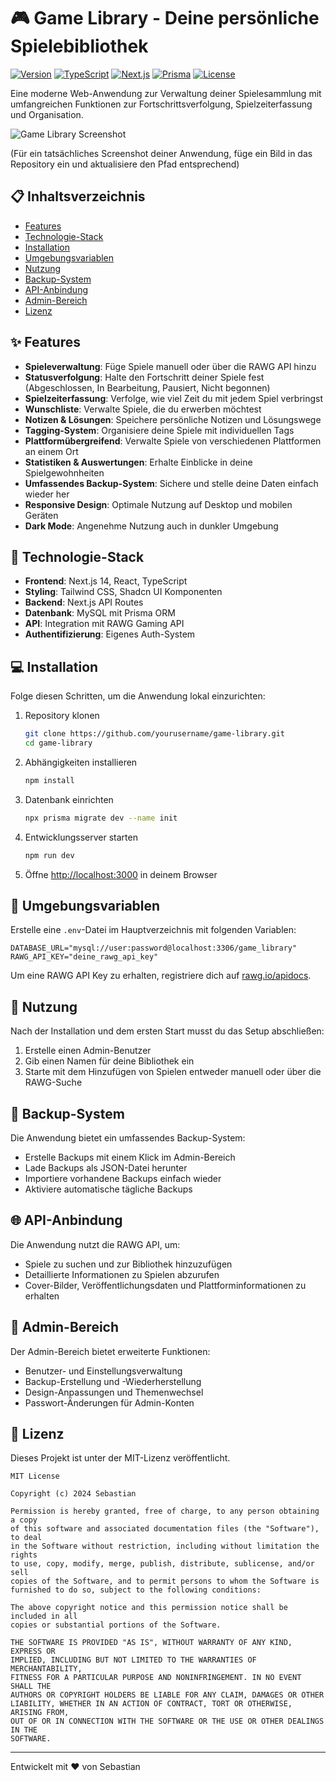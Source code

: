 # 🎮 Game Library - Deine persönliche Spielebibliothek

[![Version](https://img.shields.io/badge/version-1.0.0-blue.svg)](https://semver.org)
[![TypeScript](https://img.shields.io/badge/TypeScript-5.0.4-blue.svg)](https://www.typescriptlang.org)
[![Next.js](https://img.shields.io/badge/Next.js-14.0.0-black.svg)](https://nextjs.org)
[![Prisma](https://img.shields.io/badge/Prisma-4.14.0-2D3748.svg)](https://www.prisma.io)
[![License](https://img.shields.io/badge/license-MIT-green.svg)](https://opensource.org/licenses/MIT)

Eine moderne Web-Anwendung zur Verwaltung deiner Spielesammlung mit umfangreichen Funktionen zur Fortschrittsverfolgung, Spielzeiterfassung und Organisation.

![Game Library Screenshot](https://via.placeholder.com/800x400?text=Game+Library+Screenshot)

(Für ein tatsächliches Screenshot deiner Anwendung, füge ein Bild in das Repository ein und aktualisiere den Pfad entsprechend)

## 📋 Inhaltsverzeichnis

- [Features](#-features)
- [Technologie-Stack](#-technologie-stack)
- [Installation](#-installation)
- [Umgebungsvariablen](#-umgebungsvariablen)
- [Nutzung](#-nutzung)
- [Backup-System](#-backup-system)
- [API-Anbindung](#-api-anbindung)
- [Admin-Bereich](#-admin-bereich)
- [Lizenz](#-lizenz)

## ✨ Features

- **Spieleverwaltung**: Füge Spiele manuell oder über die RAWG API hinzu
- **Statusverfolgung**: Halte den Fortschritt deiner Spiele fest (Abgeschlossen, In Bearbeitung, Pausiert, Nicht begonnen)
- **Spielzeiterfassung**: Verfolge, wie viel Zeit du mit jedem Spiel verbringst
- **Wunschliste**: Verwalte Spiele, die du erwerben möchtest
- **Notizen & Lösungen**: Speichere persönliche Notizen und Lösungswege
- **Tagging-System**: Organisiere deine Spiele mit individuellen Tags
- **Plattformübergreifend**: Verwalte Spiele von verschiedenen Plattformen an einem Ort
- **Statistiken & Auswertungen**: Erhalte Einblicke in deine Spielgewohnheiten
- **Umfassendes Backup-System**: Sichere und stelle deine Daten einfach wieder her
- **Responsive Design**: Optimale Nutzung auf Desktop und mobilen Geräten
- **Dark Mode**: Angenehme Nutzung auch in dunkler Umgebung

## 🔧 Technologie-Stack

- **Frontend**: Next.js 14, React, TypeScript
- **Styling**: Tailwind CSS, Shadcn UI Komponenten
- **Backend**: Next.js API Routes
- **Datenbank**: MySQL mit Prisma ORM
- **API**: Integration mit RAWG Gaming API
- **Authentifizierung**: Eigenes Auth-System

## 💻 Installation

Folge diesen Schritten, um die Anwendung lokal einzurichten:

1. Repository klonen
   ```bash
   git clone https://github.com/yourusername/game-library.git
   cd game-library
   ```

2. Abhängigkeiten installieren
   ```bash
   npm install
   ```

3. Datenbank einrichten
   ```bash
   npx prisma migrate dev --name init
   ```

4. Entwicklungsserver starten
   ```bash
   npm run dev
   ```

5. Öffne [http://localhost:3000](http://localhost:3000) in deinem Browser

## 🔐 Umgebungsvariablen

Erstelle eine `.env`-Datei im Hauptverzeichnis mit folgenden Variablen:

```
DATABASE_URL="mysql://user:password@localhost:3306/game_library"
RAWG_API_KEY="deine_rawg_api_key"
```

Um eine RAWG API Key zu erhalten, registriere dich auf [rawg.io/apidocs](https://rawg.io/apidocs).

## 🎯 Nutzung

Nach der Installation und dem ersten Start musst du das Setup abschließen:

1. Erstelle einen Admin-Benutzer
2. Gib einen Namen für deine Bibliothek ein
3. Starte mit dem Hinzufügen von Spielen entweder manuell oder über die RAWG-Suche

## 💾 Backup-System

Die Anwendung bietet ein umfassendes Backup-System:

- Erstelle Backups mit einem Klick im Admin-Bereich
- Lade Backups als JSON-Datei herunter
- Importiere vorhandene Backups einfach wieder
- Aktiviere automatische tägliche Backups

## 🌐 API-Anbindung

Die Anwendung nutzt die RAWG API, um:

- Spiele zu suchen und zur Bibliothek hinzuzufügen
- Detaillierte Informationen zu Spielen abzurufen
- Cover-Bilder, Veröffentlichungsdaten und Plattforminformationen zu erhalten

## 👑 Admin-Bereich

Der Admin-Bereich bietet erweiterte Funktionen:

- Benutzer- und Einstellungsverwaltung
- Backup-Erstellung und -Wiederherstellung
- Design-Anpassungen und Themenwechsel
- Passwort-Änderungen für Admin-Konten

## 📄 Lizenz

Dieses Projekt ist unter der MIT-Lizenz veröffentlicht.

```
MIT License

Copyright (c) 2024 Sebastian

Permission is hereby granted, free of charge, to any person obtaining a copy
of this software and associated documentation files (the "Software"), to deal
in the Software without restriction, including without limitation the rights
to use, copy, modify, merge, publish, distribute, sublicense, and/or sell
copies of the Software, and to permit persons to whom the Software is
furnished to do so, subject to the following conditions:

The above copyright notice and this permission notice shall be included in all
copies or substantial portions of the Software.

THE SOFTWARE IS PROVIDED "AS IS", WITHOUT WARRANTY OF ANY KIND, EXPRESS OR
IMPLIED, INCLUDING BUT NOT LIMITED TO THE WARRANTIES OF MERCHANTABILITY,
FITNESS FOR A PARTICULAR PURPOSE AND NONINFRINGEMENT. IN NO EVENT SHALL THE
AUTHORS OR COPYRIGHT HOLDERS BE LIABLE FOR ANY CLAIM, DAMAGES OR OTHER
LIABILITY, WHETHER IN AN ACTION OF CONTRACT, TORT OR OTHERWISE, ARISING FROM,
OUT OF OR IN CONNECTION WITH THE SOFTWARE OR THE USE OR OTHER DEALINGS IN THE
SOFTWARE.
```

---

Entwickelt mit ❤️ von Sebastian 